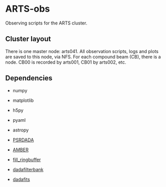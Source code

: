 # ARTS-obs

Observing scripts for the ARTS cluster.

## Cluster layout

There is one master node: arts041. All observation scripts, logs and plots are saved to this node, via NFS. For each compound beam (CB), there is a node. CB00 is recorded by arts001, CB01 by arts002, etc.

## Dependencies

- numpy
- matplotlib
- h5py
- pyaml
- astropy

- [PSRDADA](http://psrdada.sourceforge.net/current)
- [AMBER](https://github.com/AA-ALERT/AMBER_setup)
- [fill_ringbuffer](https://github.com/AA-ALERT/ringbuffer/tree/sc4)
- [dadafilterbank](https://github.com/AA-ALERT/dadafilterbank)
- [dadafits](https://github.com/AA-ALERT/dadafits)

